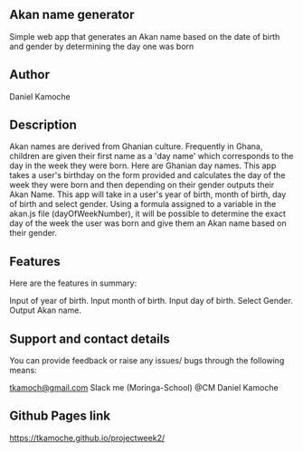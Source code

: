## Akan name generator
Simple web app that generates an Akan name based on the date
of birth and gender by determining the day one was born
## Author
Daniel Kamoche
## Description
Akan names are derived from Ghanian culture. Frequently in Ghana, children are given their first name as a 'day name' which corresponds to the day in the week they were born. Here are Ghanian day names. This app takes a user's birthday on the form provided and calculates the day of the week they were born and then depending on their gender outputs their Akan Name. This app will take in a user's year of birth, month of birth, day of birth and select gender. Using a formula assigned to a variable in the akan.js file (dayOfWeekNumber), it will be possible to determine the exact day of the week the user was born and give them an Akan name based on their gender.
## Features
Here are the features in summary:

Input of year of birth.
Input month of birth.
Input day of birth.
Select Gender.
Output Akan name.

## Support and contact details
You can provide feedback or raise any issues/ bugs through the following means:

tkamoch@gmail.com
Slack me (Moringa-School) @CM Daniel Kamoche
## Github Pages link

https://tkamoche.github.io/projectweek2/
